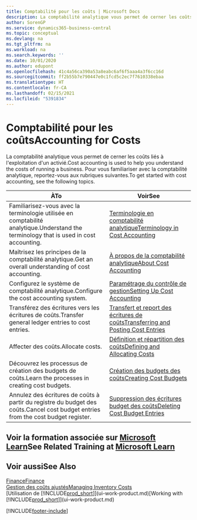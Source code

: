 ```yaml
---
title: Comptabilité pour les coûts | Microsoft Docs
description: La comptabilité analytique vous permet de cerner les coûts liés à l'exploitation d'un activié. Pour vous familiariser avec la comptabilité analytique, reportez-vous aux rubriques suivantes.
author: SorenGP
ms.service: dynamics365-business-central
ms.topic: conceptual
ms.devlang: na
ms.tgt_pltfrm: na
ms.workload: na
ms.search.keywords: ''
ms.date: 10/01/2020
ms.author: edupont
ms.openlocfilehash: 41c4a56ca390a53a8eabc6af6f5aaa4a3f6cc16d
ms.sourcegitcommit: ff2b55b7e790447e0c1fcd5c2ec7f7610338ebaa
ms.translationtype: HT
ms.contentlocale: fr-CA
ms.lasthandoff: 02/15/2021
ms.locfileid: "5391834"
---
```

# <a name="accounting-for-costs"></a><span data-ttu-id="a8845-104">Comptabilité pour les coûts</span><span class="sxs-lookup"><span data-stu-id="a8845-104">Accounting for Costs</span></span>
<span data-ttu-id="a8845-105">La comptabilité analytique vous permet de cerner les coûts liés à l'exploitation d'un activié.</span><span class="sxs-lookup"><span data-stu-id="a8845-105">Cost accounting is used to help you understand the costs of running a business.</span></span> <span data-ttu-id="a8845-106">Pour vous familiariser avec la comptabilité analytique, reportez-vous aux rubriques suivantes.</span><span class="sxs-lookup"><span data-stu-id="a8845-106">To get started with cost accounting, see the following topics.</span></span>  

|<span data-ttu-id="a8845-107">À</span><span class="sxs-lookup"><span data-stu-id="a8845-107">To</span></span>|<span data-ttu-id="a8845-108">Voir</span><span class="sxs-lookup"><span data-stu-id="a8845-108">See</span></span>|  
|--------|---------|  
|<span data-ttu-id="a8845-109">Familiarisez-vous avec la terminologie utilisée en comptabilité analytique.</span><span class="sxs-lookup"><span data-stu-id="a8845-109">Understand the terminology that is used in cost accounting.</span></span>|[<span data-ttu-id="a8845-110">Terminologie en comptabilité analytique</span><span class="sxs-lookup"><span data-stu-id="a8845-110">Terminology in Cost Accounting</span></span>](finance-terminology-in-cost-accounting.md)|  
|<span data-ttu-id="a8845-111">Maîtrisez les principes de la comptabilité analytique.</span><span class="sxs-lookup"><span data-stu-id="a8845-111">Get an overall understanding of cost accounting.</span></span>|[<span data-ttu-id="a8845-112">À propos de la comptabilité analytique</span><span class="sxs-lookup"><span data-stu-id="a8845-112">About Cost Accounting</span></span>](finance-about-cost-accounting.md)|  
|<span data-ttu-id="a8845-113">Configurez le système de comptabilité analytique.</span><span class="sxs-lookup"><span data-stu-id="a8845-113">Configure the cost accounting system.</span></span>|[<span data-ttu-id="a8845-114">Paramétrage du contrôle de gestion</span><span class="sxs-lookup"><span data-stu-id="a8845-114">Setting Up Cost Accounting</span></span>](finance-set-up-cost-accounting.md)|  
|<span data-ttu-id="a8845-115">Transférez des écritures vers les écritures de coûts.</span><span class="sxs-lookup"><span data-stu-id="a8845-115">Transfer general ledger entries to cost entries.</span></span>|[<span data-ttu-id="a8845-116">Transfert et report des écritures de coûts</span><span class="sxs-lookup"><span data-stu-id="a8845-116">Transferring and Posting Cost Entries</span></span>](finance-transfer-and-post-cost-entries.md)|  
|<span data-ttu-id="a8845-117">Affecter des coûts.</span><span class="sxs-lookup"><span data-stu-id="a8845-117">Allocate costs.</span></span>|[<span data-ttu-id="a8845-118">Définition et répartition des coûts</span><span class="sxs-lookup"><span data-stu-id="a8845-118">Defining and Allocating Costs</span></span>](finance-define-and-allocate-costs.md)|  
|<span data-ttu-id="a8845-119">Découvrez les processus de création des budgets de coûts.</span><span class="sxs-lookup"><span data-stu-id="a8845-119">Learn the processes in creating cost budgets.</span></span>|[<span data-ttu-id="a8845-120">Création des budgets des coûts</span><span class="sxs-lookup"><span data-stu-id="a8845-120">Creating Cost Budgets</span></span>](finance-create-cost-budgets.md)|
|<span data-ttu-id="a8845-121">Annulez des écritures de coûts à partir du registre du budget des coûts.</span><span class="sxs-lookup"><span data-stu-id="a8845-121">Cancel cost budget entries from the cost budget register.</span></span>|[<span data-ttu-id="a8845-122">Suppression des écritures budget des coûts</span><span class="sxs-lookup"><span data-stu-id="a8845-122">Deleting Cost Budget Entries</span></span>](finance-how-to-delete-cost-budget-entries.md)|

## <a name="see-related-training-at-microsoft-learn"></a><span data-ttu-id="a8845-123">Voir la formation associée sur [Microsoft Learn](/learn/paths/use-cost-accounting-dynamics-365-business-central/)</span><span class="sxs-lookup"><span data-stu-id="a8845-123">See Related Training at [Microsoft Learn](/learn/paths/use-cost-accounting-dynamics-365-business-central/)</span></span>

## <a name="see-also"></a><span data-ttu-id="a8845-124">Voir aussi</span><span class="sxs-lookup"><span data-stu-id="a8845-124">See Also</span></span>  
[<span data-ttu-id="a8845-125">Finance</span><span class="sxs-lookup"><span data-stu-id="a8845-125">Finance</span></span>](finance.md)  
[<span data-ttu-id="a8845-126">Gestion des coûts ajustés</span><span class="sxs-lookup"><span data-stu-id="a8845-126">Managing Inventory Costs</span></span>](finance-manage-inventory-costs.md)  
<span data-ttu-id="a8845-127">[Utilisation de [!INCLUDE[prod_short](includes/prod_short.md)]](ui-work-product.md)</span><span class="sxs-lookup"><span data-stu-id="a8845-127">[Working with [!INCLUDE[prod_short](includes/prod_short.md)]](ui-work-product.md)</span></span>


[!INCLUDE[footer-include](includes/footer-banner.md)]